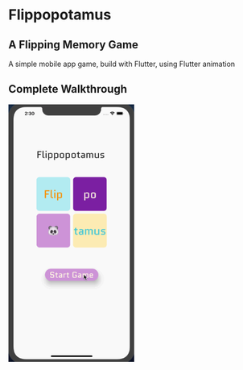 # Flippopotamus
## A Flipping Memory Game

A simple mobile app game, build with Flutter, using Flutter animation

## Complete Walkthrough
<img src='walkthrough.gif' width=250></img><br>

